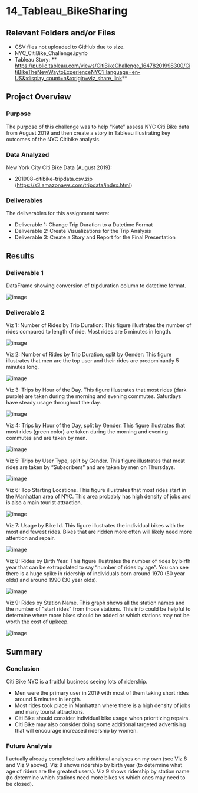 # 14_Tableau_BikeSharing

## Relevant Folders and/or Files
-	CSV files not uploaded to GitHub due to size.  
-	NYC_CitiBike_Challenge.ipynb
-	Tableau Story: ** https://public.tableau.com/views/CitiBikeChallenge_16478201998300/CitiBikeTheNewWaytoExperienceNYC?:language=en-US&:display_count=n&:origin=viz_share_link**

## Project Overview

### Purpose
The purpose of this challenge was to help “Kate” assess NYC Citi Bike data from August 2019 and then create a story in Tableau illustrating key outcomes of the NYC Citibike analysis.

### Data Analyzed
New York City Citi Bike Data (August 2019):
-	201908-citibike-tripdata.csv.zip (https://s3.amazonaws.com/tripdata/index.html)

### Deliverables 
The deliverables for this assignment were:
-	Deliverable 1: Change Trip Duration to a Datetime Format
-	Deliverable 2: Create Visualizations for the Trip Analysis
-	Deliverable 3: Create a Story and Report for the Final Presentation


## Results

### Deliverable 1
DataFrame showing conversion of tripduration column to datetime format.

![image](https://user-images.githubusercontent.com/92705556/159193179-683693ff-86fc-458e-9d19-329ed304d11d.png)


### Deliverable 2

Viz 1: Number of Rides by Trip Duration: This figure illustrates the number of rides compared to length of ride.  Most rides are 5 minutes in length.  
 
![image](https://user-images.githubusercontent.com/92705556/159193184-52c0a605-1dd8-478c-86f9-fc04eb912879.png)


Viz 2: Number of Rides by Trip Duration, split by Gender: This figure illustrates that men are the top user and their rides are predominantly 5 minutes long.
 
 ![image](https://user-images.githubusercontent.com/92705556/159193187-78b0ae74-4763-41df-a885-20affbea170a.png)


Viz 3: Trips by Hour of the Day. This figure illustrates that most rides (dark purple) are taken during the morning and evening commutes.  Saturdays have steady usage throughout the day.  

 ![image](https://user-images.githubusercontent.com/92705556/159193194-e0ac001e-5f01-4ab8-892f-9ccb63bdb74a.png)

 
Viz 4: Trips by Hour of the Day, split by Gender. This figure illustrates that most rides (green color) are taken during the morning and evening commutes and are taken by men.  

![image](https://user-images.githubusercontent.com/92705556/159193212-af6beec4-8a87-41b6-a9c3-319f8e502efb.png)

 
Viz 5: Trips by User Type, split by Gender. This figure illustrates that most rides are taken by “Subscribers” and are taken by men on Thursdays.  
 
![image](https://user-images.githubusercontent.com/92705556/159193222-fcb7f6ce-bb95-42bc-978e-27e85d83f681.png)


Viz 6: Top Starting Locations. This figure illustrates that most rides start in the Manhattan area of NYC.  This area probably has high density of jobs and is also a main tourist attraction.  

 ![image](https://user-images.githubusercontent.com/92705556/159193226-d5786417-97a3-4d4d-a4ef-67e65e4fd5cd.png)


Viz 7: Usage by Bike Id. This figure illustrates the individual bikes with the most and fewest rides.  Bikes that are ridden more often will likely need more attention and repair. 
 
 ![image](https://user-images.githubusercontent.com/92705556/159193232-e8030035-88cc-472f-ac1c-b73f5e483b34.png)


Viz 8: Rides by Birth Year. This figure illustrates the number of rides by birth year that can be extrapolated to say “number of rides by age”.  You can see there is a huge spike in ridership of individuals born around 1970 (50 year olds) and around 1990 (30 year olds).
 
 ![image](https://user-images.githubusercontent.com/92705556/159193238-e9bf08a8-733e-43d3-8021-d09e5394f9ff.png)

 
Viz 9: Rides by Station Name. This graph shows all the station names and the number of "start rides" from those stations. This info could be helpful to determine where more bikes should be added or which stations may not be worth the cost of upkeep.

 
![image](https://user-images.githubusercontent.com/92705556/159193239-5879299a-8e38-4373-82ff-62a98bd47cb0.png)


## Summary
### Conclusion
Citi Bike NYC is a fruitful business seeing lots of ridership.  
- Men were the primary user in 2019 with most of them taking short rides around 5 minutes in length.  
- Most rides took place in Manhattan where there is a high density of jobs and many tourist attractions.  
- Citi Bike should consider individual bike usage when prioritizing repairs.  
- Citi Bike may also consider doing some additional targeted advertising that will encourage increased ridership by women.  

### Future Analysis
I actually already completed two additional analyses on my own (see Viz 8 and Viz 9 above).  Viz 8 shows ridership by birth year (to determine what age of riders are the greatest users).  Viz 9 shows ridership by station name (to determine which stations need more bikes vs which ones may need to be closed).  


